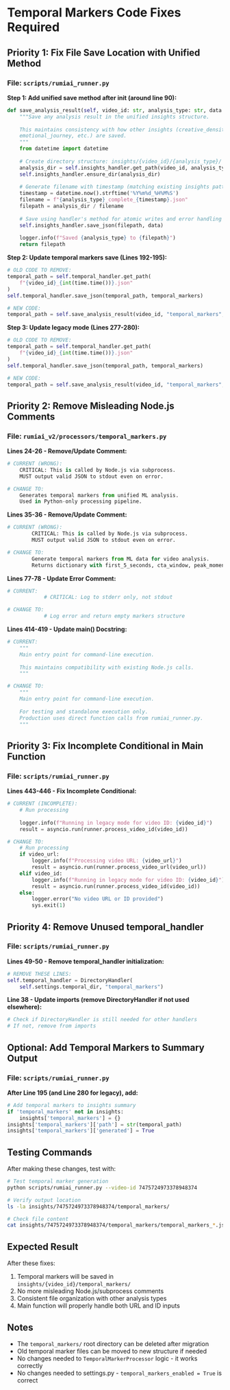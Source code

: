 # Temporal Markers Code Fixes Required

## Priority 1: Fix File Save Location with Unified Method

### File: `scripts/rumiai_runner.py`

**Step 1: Add unified save method after __init__ (around line 90):**
```python
def save_analysis_result(self, video_id: str, analysis_type: str, data: dict) -> Path:
    """Save any analysis result in the unified insights structure.
    
    This maintains consistency with how other insights (creative_density, 
    emotional_journey, etc.) are saved.
    """
    from datetime import datetime
    
    # Create directory structure: insights/{video_id}/{analysis_type}/
    analysis_dir = self.insights_handler.get_path(video_id, analysis_type)
    self.insights_handler.ensure_dir(analysis_dir)
    
    # Generate filename with timestamp (matching existing insights pattern)
    timestamp = datetime.now().strftime('%Y%m%d_%H%M%S')
    filename = f"{analysis_type}_complete_{timestamp}.json"
    filepath = analysis_dir / filename
    
    # Save using handler's method for atomic writes and error handling
    self.insights_handler.save_json(filepath, data)
    
    logger.info(f"Saved {analysis_type} to {filepath}")
    return filepath
```

**Step 2: Update temporal markers save (Lines 192-195):**
```python
# OLD CODE TO REMOVE:
temporal_path = self.temporal_handler.get_path(
    f"{video_id}_{int(time.time())}.json"
)
self.temporal_handler.save_json(temporal_path, temporal_markers)

# NEW CODE:
temporal_path = self.save_analysis_result(video_id, "temporal_markers", temporal_markers)
```

**Step 3: Update legacy mode (Lines 277-280):**
```python
# OLD CODE TO REMOVE:
temporal_path = self.temporal_handler.get_path(
    f"{video_id}_{int(time.time())}.json"
)
self.temporal_handler.save_json(temporal_path, temporal_markers)

# NEW CODE:
temporal_path = self.save_analysis_result(video_id, "temporal_markers", temporal_markers)
```

## Priority 2: Remove Misleading Node.js Comments

### File: `rumiai_v2/processors/temporal_markers.py`

**Lines 24-26 - Remove/Update Comment:**
```python
# CURRENT (WRONG):
    CRITICAL: This is called by Node.js via subprocess.
    MUST output valid JSON to stdout even on error.

# CHANGE TO:
    Generates temporal markers from unified ML analysis.
    Used in Python-only processing pipeline.
```

**Lines 35-36 - Remove/Update Comment:**
```python
# CURRENT (WRONG):
        CRITICAL: This is called by Node.js via subprocess.
        MUST output valid JSON to stdout even on error.

# CHANGE TO:
        Generate temporal markers from ML data for video analysis.
        Returns dictionary with first_5_seconds, cta_window, peak_moments, etc.
```

**Lines 77-78 - Update Error Comment:**
```python
# CURRENT:
            # CRITICAL: Log to stderr only, not stdout

# CHANGE TO:
            # Log error and return empty markers structure
```

**Lines 414-419 - Update main() Docstring:**
```python
# CURRENT:
    """
    Main entry point for command-line execution.
    
    This maintains compatibility with existing Node.js calls.
    """

# CHANGE TO:
    """
    Main entry point for command-line execution.
    
    For testing and standalone execution only.
    Production uses direct function calls from rumiai_runner.py.
    """
```

## Priority 3: Fix Incomplete Conditional in Main Function

### File: `scripts/rumiai_runner.py`

**Lines 443-446 - Fix Incomplete Conditional:**
```python
# CURRENT (INCOMPLETE):
    # Run processing
    
    logger.info(f"Running in legacy mode for video ID: {video_id}")
    result = asyncio.run(runner.process_video_id(video_id))

# CHANGE TO:
    # Run processing
    if video_url:
        logger.info(f"Processing video URL: {video_url}")
        result = asyncio.run(runner.process_video_url(video_url))
    elif video_id:
        logger.info(f"Running in legacy mode for video ID: {video_id}")
        result = asyncio.run(runner.process_video_id(video_id))
    else:
        logger.error("No video URL or ID provided")
        sys.exit(1)
```

## Priority 4: Remove Unused temporal_handler

### File: `scripts/rumiai_runner.py`

**Lines 49-50 - Remove temporal_handler initialization:**
```python
# REMOVE THESE LINES:
self.temporal_handler = DirectoryHandler(
    self.settings.temporal_dir, "temporal_markers")
```

**Line 38 - Update imports (remove DirectoryHandler if not used elsewhere):**
```python
# Check if DirectoryHandler is still needed for other handlers
# If not, remove from imports
```

## Optional: Add Temporal Markers to Summary Output

### File: `scripts/rumiai_runner.py`

**After Line 195 (and Line 280 for legacy), add:**
```python
# Add temporal markers to insights summary
if 'temporal_markers' not in insights:
    insights['temporal_markers'] = {}
insights['temporal_markers']['path'] = str(temporal_path)
insights['temporal_markers']['generated'] = True
```

## Testing Commands

After making these changes, test with:

```bash
# Test temporal marker generation
python scripts/rumiai_runner.py --video-id 7475724973378948374

# Verify output location
ls -la insights/7475724973378948374/temporal_markers/

# Check file content
cat insights/7475724973378948374/temporal_markers/temporal_markers_*.json | jq .metadata
```

## Expected Result

After these fixes:
1. Temporal markers will be saved in `insights/{video_id}/temporal_markers/` 
2. No more misleading Node.js/subprocess comments
3. Consistent file organization with other analysis types
4. Main function will properly handle both URL and ID inputs

## Notes

- The `temporal_markers/` root directory can be deleted after migration
- Old temporal marker files can be moved to new structure if needed
- No changes needed to `TemporalMarkerProcessor` logic - it works correctly
- No changes needed to settings.py - `temporal_markers_enabled = True` is correct